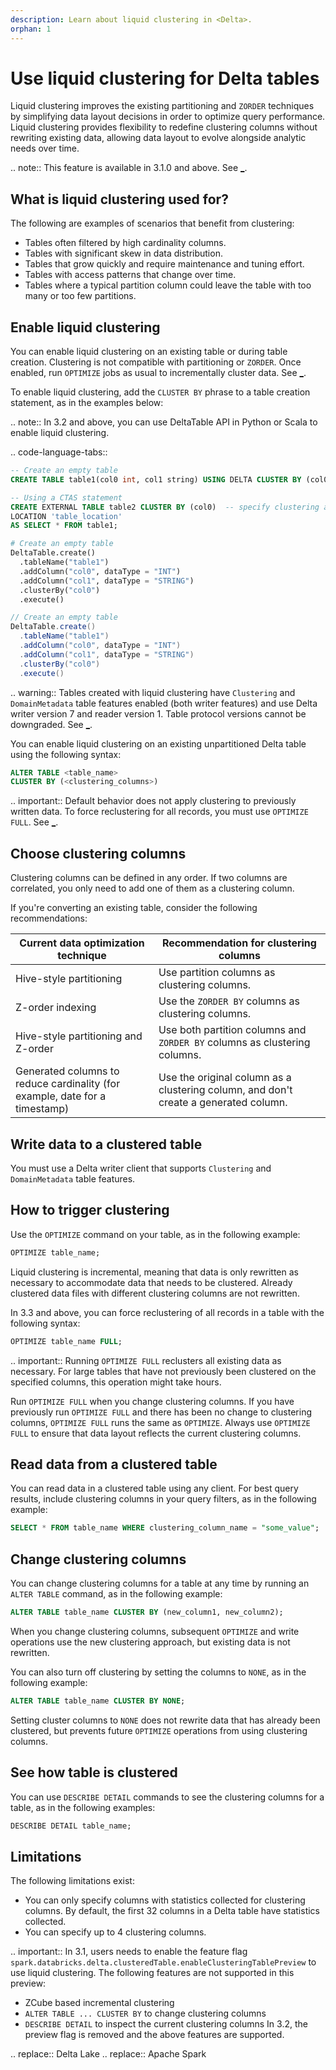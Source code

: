 ```yaml
---
description: Learn about liquid clustering in <Delta>.
orphan: 1
---
```


# Use liquid clustering for Delta tables

Liquid clustering improves the existing partitioning and `ZORDER` techniques by simplifying data layout decisions in order to optimize query performance. Liquid clustering provides flexibility to redefine clustering columns without rewriting existing data, allowing data layout to evolve alongside analytic needs over time.

.. note:: This feature is available in <Delta> 3.1.0 and above. See [_](#limitations).

## What is liquid clustering used for?

The following are examples of scenarios that benefit from clustering:

- Tables often filtered by high cardinality columns.
- Tables with significant skew in data distribution.
- Tables that grow quickly and require maintenance and tuning effort.
- Tables with access patterns that change over time.
- Tables where a typical partition column could leave the table with too many or too few partitions.

## Enable liquid clustering

You can enable liquid clustering on an existing table or during table creation. Clustering is not compatible with partitioning or `ZORDER`. Once enabled, run `OPTIMIZE` jobs as usual to incrementally cluster data. See [_](#optimize).

To enable liquid clustering, add the `CLUSTER BY` phrase to a table creation statement, as in the examples below:

.. note:: In <Delta> 3.2 and above, you can use DeltaTable API in Python or Scala to enable liquid clustering.

.. code-language-tabs::

  ```sql
  -- Create an empty table
  CREATE TABLE table1(col0 int, col1 string) USING DELTA CLUSTER BY (col0);

  -- Using a CTAS statement
  CREATE EXTERNAL TABLE table2 CLUSTER BY (col0)  -- specify clustering after table name, not in subquery
  LOCATION 'table_location'
  AS SELECT * FROM table1;
  ```

  ```python
  # Create an empty table
  DeltaTable.create()
    .tableName("table1")
    .addColumn("col0", dataType = "INT")
    .addColumn("col1", dataType = "STRING")
    .clusterBy("col0")
    .execute()
  ```

  ```scala
  // Create an empty table
  DeltaTable.create()
    .tableName("table1")
    .addColumn("col0", dataType = "INT")
    .addColumn("col1", dataType = "STRING")
    .clusterBy("col0")
    .execute()
  ```

.. warning:: Tables created with liquid clustering have `Clustering` and `DomainMetadata` table features enabled (both writer features) and use Delta writer version 7 and reader version 1. Table protocol versions cannot be downgraded. See [_](/versioning.md).

You can enable liquid clustering on an existing unpartitioned Delta table using the following syntax:

```sql
ALTER TABLE <table_name>
CLUSTER BY (<clustering_columns>)
```

.. important:: Default behavior does not apply clustering to previously written data. To force reclustering for all records, you must use `OPTIMIZE FULL`. See [_](#optimize-full).

## Choose clustering columns

Clustering columns can be defined in any order. If two columns are correlated, you only need to add one of them as a clustering column.

If you're converting an existing table, consider the following recommendations:

| Current data optimization technique | Recommendation for clustering columns |
| --- | --- |
| Hive-style partitioning | Use partition columns as clustering columns. |
| Z-order indexing | Use the `ZORDER BY` columns as clustering columns. |
| Hive-style partitioning and Z-order | Use both partition columns and `ZORDER BY` columns as clustering columns. |
| Generated columns to reduce cardinality (for example, date for a timestamp) | Use the original column as a clustering column, and don't create a generated column. |

## Write data to a clustered table

You must use a Delta writer client that supports `Clustering` and `DomainMetadata` table features.

## <a id="optimize"></a> How to trigger clustering

Use the `OPTIMIZE` command on your table, as in the following example:

```sql
OPTIMIZE table_name;
```

Liquid clustering is incremental, meaning that data is only rewritten as necessary to accommodate data that needs to be clustered. Already clustered data files with different clustering columns are not rewritten.

In <Delta> 3.3 and above, you can force reclustering of all records in a table with the following syntax:

```sql
OPTIMIZE table_name FULL;
```

.. important:: Running `OPTIMIZE FULL` reclusters all existing data as necessary. For large tables that have not previously been clustered on the specified columns, this operation might take hours.

Run `OPTIMIZE FULL` when you change clustering columns. If you have previously run `OPTIMIZE FULL` and there has been no change to clustering columns, `OPTIMIZE FULL` runs the same as `OPTIMIZE`. Always use `OPTIMIZE FULL` to ensure that data layout reflects the current clustering columns.

## Read data from a clustered table

You can read data in a clustered table using any <Delta> client. For best query results, include clustering columns in your query filters, as in the following example:

```sql
SELECT * FROM table_name WHERE clustering_column_name = "some_value";
```

## Change clustering columns

You can change clustering columns for a table at any time by running an `ALTER TABLE` command, as in the following example:

```sql
ALTER TABLE table_name CLUSTER BY (new_column1, new_column2);
```

When you change clustering columns, subsequent `OPTIMIZE` and write operations use the new clustering approach, but existing data is not rewritten.

You can also turn off clustering by setting the columns to `NONE`, as in the following example:

```sql
ALTER TABLE table_name CLUSTER BY NONE;
```

Setting cluster columns to `NONE` does not rewrite data that has already been clustered, but prevents future `OPTIMIZE` operations from using clustering columns.

## See how table is clustered

You can use `DESCRIBE DETAIL` commands to see the clustering columns for a table, as in the following examples:

```sql
DESCRIBE DETAIL table_name;
```

## Limitations

The following limitations exist:

- You can only specify columns with statistics collected for clustering columns. By default, the first 32 columns in a Delta table have statistics collected.
- You can specify up to 4 clustering columns.

.. important::
  In <Delta> 3.1, users needs to enable the feature flag `spark.databricks.delta.clusteredTable.enableClusteringTablePreview` to use liquid clustering. The following features are not supported in this preview:
  - ZCube based incremental clustering
  - `ALTER TABLE ... CLUSTER BY` to change clustering columns
  - `DESCRIBE DETAIL` to inspect the current clustering columns
  In <Delta> 3.2, the preview flag is removed and the above features are supported.

.. <Delta> replace:: Delta Lake
.. <AS> replace:: Apache Spark
